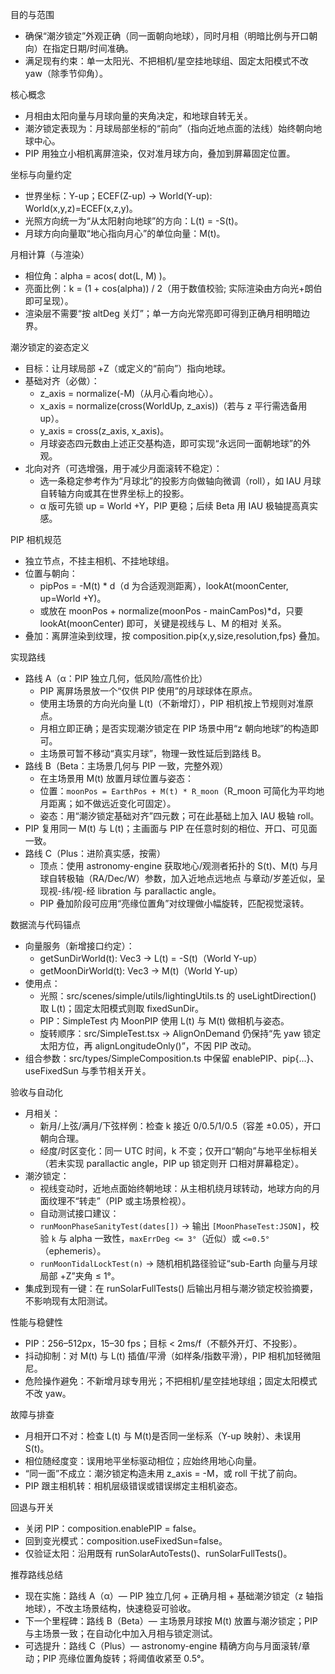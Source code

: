 目的与范围

- 确保“潮汐锁定”外观正确（同一面朝向地球），同时月相（明暗比例与开口朝向）在指定日期/时间准确。
- 满足现有约束：单一太阳光、不把相机/星空挂地球组、固定太阳模式不改 yaw（除季节仰角）。

核心概念

- 月相由太阳向量与月球向量的夹角决定，和地球自转无关。
- 潮汐锁定表现为：月球局部坐标的“前向”（指向近地点面的法线）始终朝向地球中心。
- PIP 用独立小相机离屏渲染，仅对准月球方向，叠加到屏幕固定位置。

坐标与向量约定

- 世界坐标：Y-up；ECEF(Z-up) → World(Y-up): World(x,y,z)=ECEF(x,z,y)。
- 光照方向统一为“从太阳射向地球”的方向：L(t) = -S(t)。
- 月球方向向量取“地心指向月心”的单位向量：M(t)。

月相计算（与渲染）

- 相位角：alpha = acos( dot(L, M) )。
- 亮面比例：k = (1 + cos(alpha)) / 2（用于数值校验; 实际渲染由方向光+朗伯即可呈现）。
- 渲染层不需要“按 altDeg 关灯”；单一方向光常亮即可得到正确月相明暗边界。

潮汐锁定的姿态定义

- 目标：让月球局部 +Z（或定义的“前向”）指向地球。
- 基础对齐（必做）：
    - z_axis = normalize(-M)（从月心看向地心）。
    - x_axis = normalize(cross(WorldUp, z_axis))（若与 z 平行需选备用 up）。
    - y_axis = cross(z_axis, x_axis)。
    - 月球姿态四元数由上述正交基构造，即可实现“永远同一面朝地球”的外观。
- 北向对齐（可选增强，用于减少月面滚转不稳定）：
    - 选一条稳定参考作为“月球北”的投影方向做轴向微调（roll），如 IAU 月球自转轴方向或其在世界坐标上的投影。
    - α 版可先锁 up = World +Y，PIP 更稳；后续 Beta 用 IAU 极轴提高真实感。

PIP 相机规范

- 独立节点，不挂主相机、不挂地球组。
- 位置与朝向：
    - pipPos = -M(t) * d（d 为合适观测距离），lookAt(moonCenter, up=World +Y)。
    - 或放在 moonPos + normalize(moonPos - mainCamPos)*d，只要 lookAt(moonCenter) 即可，关键是视线与 L、M 的相对
关系。
- 叠加：离屏渲染到纹理，按 composition.pip{x,y,size,resolution,fps} 叠加。

实现路线

- 路线 A（α：PIP 独立几何，低风险/高性价比）
    - PIP 离屏场景放一个“仅供 PIP 使用”的月球球体在原点。
    - 使用主场景的方向光向量 L(t)（不新增灯），PIP 相机按上节规则对准原点。
    - 月相立即正确；是否实现潮汐锁定在 PIP 场景中用“z 朝向地球”的构造即可。
    - 主场景可暂不移动“真实月球”，物理一致性延后到路线 B。
- 路线 B（Beta：主场景几何与 PIP 一致，完整外观）
    - 在主场景用 M(t) 放置月球位置与姿态：
    - 位置：`moonPos = EarthPos + M(t) * R_moon`（R_moon 可简化为平均地月距离；如不做远近变化可固定）。
    - 姿态：用“潮汐锁定基础对齐”四元数；可在此基础上加入 IAU 极轴 roll。
- PIP 复用同一 M(t) 与 L(t)；主画面与 PIP 在任意时刻的相位、开口、可见面一致。
- 路线 C（Plus：进阶真实感，按需）
    - 顶点：使用 astronomy-engine 获取地心/观测者拓扑的 S(t)、M(t) 与月球自转极轴（RA/Dec/W）参数，加入近地点远地点
与章动/岁差近似，呈现视-纬/视-经 libration 与 parallactic angle。
    - PIP 叠加阶段可应用“亮缘位置角”对纹理做小幅旋转，匹配视觉滚转。

数据流与代码锚点

- 向量服务（新增接口约定）：
    - getSunDirWorld(t): Vec3 → L(t) = -S(t)（World Y-up）
    - getMoonDirWorld(t): Vec3 → M(t)（World Y-up）
- 使用点：
    - 光照：src/scenes/simple/utils/lightingUtils.ts 的 useLightDirection() 取 L(t)；固定太阳模式则取 fixedSunDir。
    - PIP：SimpleTest 内 MoonPIP 使用 L(t) 与 M(t) 做相机与姿态。
    - 旋转顺序：src/SimpleTest.tsx → AlignOnDemand 仍保持“先 yaw 锁定太阳方位，再 alignLongitudeOnly()”，不因 PIP
改动。
- 组合参数：src/types/SimpleComposition.ts 中保留 enablePIP、pip{...}、useFixedSun 与季节相关开关。

验收与自动化

- 月相关：
    - 新月/上弦/满月/下弦样例：检查 k 接近 0/0.5/1/0.5（容差 ±0.05），开口朝向合理。
    - 经度/时区变化：同一 UTC 时间，k 不变；仅开口“朝向”与地平坐标相关（若未实现 parallactic angle，PIP up 锁定则开
口相对屏幕稳定）。
- 潮汐锁定：
    - 视线变动时，近地点面始终朝地球：从主相机绕月球转动，地球方向的月面纹理不“转走”（PIP 或主场景检视）。
    - 自动测试接口建议：
    - `runMoonPhaseSanityTest(dates[])` → 输出 `[MoonPhaseTest:JSON]`，校验 `k` 与 alpha 一致性，`maxErrDeg <=
3°`（近似）或 `<=0.5°`（ephemeris）。
    - `runMoonTidalLockTest(n)` → 随机相机路径验证“sub-Earth 向量与月球局部 +Z”夹角 ≤ 1°。
- 集成到现有一键：在 runSolarFullTests() 后输出月相与潮汐锁定校验摘要，不影响现有太阳测试。

性能与稳健性

- PIP：256–512px，15–30 fps；目标 < 2ms/f（不额外开灯、不投影）。
- 抖动抑制：对 M(t) 与 L(t) 插值/平滑（如样条/指数平滑），PIP 相机加轻微阻尼。
- 危险操作避免：不新增月球专用光；不把相机/星空挂地球组；固定太阳模式不改 yaw。

故障与排查

- 月相开口不对：检查 L(t) 与 M(t)是否同一坐标系（Y-up 映射）、未误用 S(t)。
- 相位随经度变：误用地平坐标驱动相位；应始终用地心向量。
- “同一面”不成立：潮汐锁定构造未用 z_axis = -M，或 roll 干扰了前向。
- PIP 跟主相机转：相机层级错误或错误绑定主相机姿态。

回退与开关

- 关闭 PIP：composition.enablePIP = false。
- 回到变光模式：composition.useFixedSun=false。
- 仅验证太阳：沿用既有 runSolarAutoTests()、runSolarFullTests()。

推荐路线总结

- 现在实施：路线 A（α）— PIP 独立几何 + 正确月相 + 基础潮汐锁定（z 轴指地球），不改主场景结构，快速稳妥可验收。
- 下一个里程碑：路线 B（Beta）— 主场景月球按 M(t) 放置与潮汐锁定；PIP 与主场景一致；在自动化中加入月相与锁定测试。
- 可选提升：路线 C（Plus）— astronomy-engine 精确方向与月面滚转/章动；PIP 亮缘位置角旋转；将阈值收紧至 0.5°。